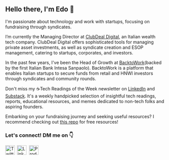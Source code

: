 ## Hello there, I'm Edo 👋

I'm passionate about technology and work with startups, focusing on fundraising through syndicates.

I’m currently the Managing Director at [ClubDeal Digital](https://www.linkedin.com/company/clubdeal-digital/), an Italian wealth tech company. ClubDeal Digital offers sophisticated tools for managing private asset investments, as well as syndicate creation and ESOP management, catering to startups, corporates, and investors.

In the past few years, I've been the Head of Growth at [BacktoWork](https://www.backtowork24.com)(backed by the first Italian Bank Intesa Sanpaolo). BacktoWork is a platform that enables Italian startups to secure funds from retail and HNWI investors through syndicates and community rounds.

Don't miss my ☕Tech Readings of the Week newsletter on [LinkedIn](https://www.linkedin.com/newsletters/%E2%98%95tech-readings-of-the-week-7039008827605692416/) and [Substack](https://techreadingsoftheweek.substack.com/). It's a weekly handpicked selection of insightful tech readings, reports, educational resources, and memes dedicated to non-tech folks and aspiring founders. 

Embarking on your fundraising journey and seeking useful resources? I recommend checking out [this repo](https://github.com/regedo00/trw-startup-resources) for free resources!

### Let's connect! DM me on 👇
<a href="https://twitter.com/EdoardoReggiani"><img src="https://cdn.worldvectorlogo.com/logos/twitter-logo-2.svg" title="Twitter" alt="Twitter Account" width="30"/></a>&ensp;<a href="https://www.linkedin.com/in/edoardo-reggiani/"><img src="https://cdn.worldvectorlogo.com/logos/linkedin-icon-2.svg" title="Linkedin" alt="Linkedin Account" width="30"/></a>&nbsp;
<a href="https://www.producthunt.com/@edoardoreggiani"><img src="https://cdn.worldvectorlogo.com/logos/product-hunt.svg" title="ProductHunt" alt="ProductHunt Account" width="30"/></a>

